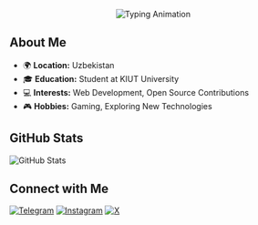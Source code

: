 <!-- Header with Typing Animation -->
<p align="center">
  <img src="https://readme-typing-svg.demolab.com?font=Fira+Code&size=24&pause=1000&color=FF0000&center=true&vCenter=true&width=500&lines=Hello%2C+I'm+Akbar!;Web+Developer+%7C+Student+at+KIUT;Passionate+about+Open+Source" alt="Typing Animation">
</p>

<!-- About Me Section -->
## About Me

- 🌍 **Location:** Uzbekistan
- 🎓 **Education:** Student at KIUT University
- 💻 **Interests:** Web Development, Open Source Contributions
- 🎮 **Hobbies:** Gaming, Exploring New Technologies

<!-- GitHub Stats -->
## GitHub Stats

<!-- GitHub Stats and Top Languages Side by Side -->
<div style="display: flex; justify-content: space-between; align-items: center;">
  <!-- GitHub Stats -->
  <div style="flex: 1; padding-right: 10px;">
    <img src="https://github-readme-stats.vercel.app/api?username=Karimov-Akbar&show_icons=true&theme=transparent&title_color=FF0000&text_color=FF0000&icon_color=FFFFFF" alt="GitHub Stats">
  </div>
</div>

<!-- Contact Me Section -->
## Connect with Me

[![Telegram](https://img.shields.io/badge/Telegram-0088CC?style=for-the-badge&logo=telegram&logoColor=white)](https://t.me/iamknight_a)
[![Instagram](https://img.shields.io/badge/Instagram-833ab4?style=for-the-badge&logo=instagram&logoColor=white)](https://www.instagram.com/iamknight___a)
[![X](https://img.shields.io/badge/X-000000?style=for-the-badge&logo=x&logoColor=white)](https://x.com/morshus1)
